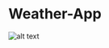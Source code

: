 # Weather-App

![alt text](https://github.com/aleksandr-shel/aleksandr-shel.github.io/blob/main/gifs/weather-app.gif)
